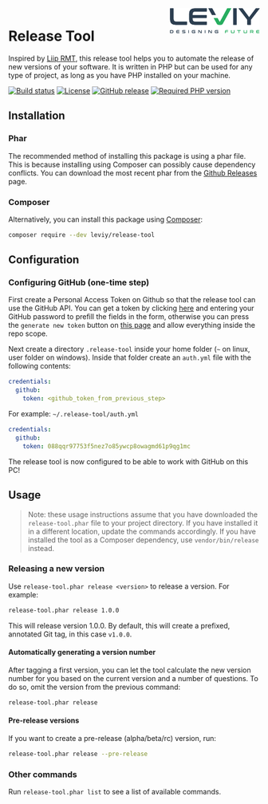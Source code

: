 <img src="docs/leviy-logo.png" alt="LEVIY logo" align="right" />

# Release Tool

Inspired by [Liip RMT](https://github.com/liip/RMT), this release tool helps you
to automate the release of new versions of your software. It is written in PHP
but can be used for any type of project, as long as you have PHP installed on
your machine.

[![Build status](https://travis-ci.com/leviy/release-tool.svg)](https://travis-ci.com/leviy/release-tool)
[![License](https://img.shields.io/github/license/leviy/release-tool.svg)](https://github.com/leviy/release-tool/blob/master/LICENSE.txt)
[![GitHub release](https://img.shields.io/github/release/leviy/release-tool.svg)](https://github.com/leviy/release-tool/releases/latest)
[![Required PHP version](https://img.shields.io/packagist/php-v/leviy/release-tool.svg)](https://github.com/leviy/release-tool/blob/master/composer.json)

## Installation


### Phar
The recommended method of installing this package is using a phar file. This is because installing using Composer can possibly cause dependency conflicts. You can download the most recent phar from the [Github Releases](https://github.com/leviy/release-tool/releases/latest) page.

### Composer
Alternatively, you can install this package using [Composer](https://getcomposer.org/):

```bash
composer require --dev leviy/release-tool
```

## Configuration

### Configuring GitHub (one-time step)

First create a Personal Access Token on Github so that the release tool can use the GitHub API.
You can get a token by clicking [here](https://github.com/settings/tokens/new?scopes=repo&description=Leviy+Release+Tool) and entering your GitHub password to prefill the fields in the form,
otherwise you can press the `generate new token` button on [this page](https://github.com/settings/tokens/) and allow everything inside the repo scope.

Next create a directory `.release-tool` inside your home folder (`~` on linux, user folder on windows).
Inside that folder create an `auth.yml` file with the following contents:

```yml
credentials:
  github:
    token: <github_token_from_previous_step>
```

For example:
`~/.release-tool/auth.yml`
```yml
credentials:
  github:
    token: 088qqr97753f5nez7o85ywcp8owagmd61p9qg1mc
```

The release tool is now configured to be able to work with GitHub on this PC!

## Usage

> Note: these usage instructions assume that you have downloaded the
> `release-tool.phar` file to your project directory. If you have installed it
> in a different location, update the commands accordingly. If you have
> installed the tool as a Composer dependency, use `vendor/bin/release` instead.

### Releasing a new version

Use ```release-tool.phar release <version>``` to release a version. For example:

```bash
release-tool.phar release 1.0.0
```

This will release version 1.0.0. By default, this will create a prefixed,
annotated Git tag, in this case `v1.0.0`.

#### Automatically generating a version number

After tagging a first version, you can let the tool calculate the new version
number for you based on the current version and a number of questions. To do so,
omit the version from the previous command:

```bash
release-tool.phar release
```

#### Pre-release versions

If you want to create a pre-release (alpha/beta/rc) version, run:

```bash
release-tool.phar release --pre-release
```

### Other commands

Run ```release-tool.phar list``` to see a list of available commands.
